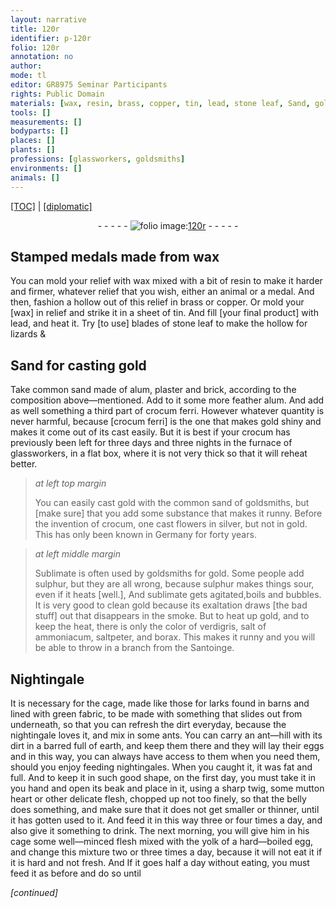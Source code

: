 ```yaml
---
layout: narrative
title: 120r
identifier: p-120r
folio: 120r
annotation: no
author:
mode: tl
editor: GR8975 Seminar Participants
rights: Public Domain
materials: [wax, resin, brass, copper, tin, lead, stone leaf, Sand, gold, common sand, alum, plaster, brick, feather alum, crocum ferri, crocum, silver, Sublimate, sulphur, sublimate, verdigris, salt of ammoniacum, saltpeter, borax]
tools: []
measurements: []
bodyparts: []
places: []
plants: []
professions: [glassworkers, goldsmiths]
environments: []
animals: []
---
```


<p><a href="{{ site.baseurl }}/translation/">[TOC]</a> | <a href="{{ site.baseurl }}/texts/p-120r_tc/" target="_blank">[diplomatic]</a></p><div class="folio" align="center">- - - - - <a href="http://gallica.bnf.fr/ark:/12148/btv1b10500001g/f245.image" target="_blank"><img src="https://cu-mkp.github.io/2017-workshop-edition/assets/photo-icon.png" alt="folio image: " style="display:inline-block; margin-bottom:-3px;"/>120r</a> - - - - - </div>  
  

## Stamped medals made from <span class="m">wax</span>

 
You can mold your relief with <span class="m">wax</span> mixed with a bit of <span class="m">resin</span> to make it harder and firmer, whatever relief that you wish, either an animal or a medal. And then, fashion a hollow out of this relief in <span class="m">brass</span> or <span class="m">copper</span>. Or mold your [<span class="m">wax</span>] in relief and strike it in a sheet of <span class="m">tin</span>. And fill [your final product] with <span class="m">lead</span>, and heat it. Try [to use] blades of <span class="m">stone leaf</span> to make the hollow for lizards &
 
 
  

## <span class="m">Sand</span> for casting <span class="m">gold</span>

 
Take <span class="m">common sand</span> made of <span class="m">alum, plaster</span> and <span class="m">brick</span>, according to the composition above—mentioned. Add to it some more <span class="m">feather alum</span>. And add as well something a third part of <span class="m">crocum ferri</span>. However whatever quantity is never harmful, because [<span class="m">crocum ferri</span>] is the one that makes <span class="m">gold</span> shiny and makes it come out of its cast easily. But it is best if your <span class="m">crocum</span> has previously been left for three days and three nights in the furnace of <span class="pro">glassworkers</span>, in a flat box, where it is not very thick so that it will reheat better.
 
> *at left top margin*
> 
> 
>   You can easily cast <span class="m">gold</span> with the <span class="m">common sand</span> of <span class="pro">goldsmiths</span>, but [make sure] that you add some substance that makes it runny. Before the invention of <span class="m">crocum</span>, one cast flowers in <span class="m">silver</span>, but not in gold. This has only been known in Germany for forty years.
 
> *at left middle margin*
> 
> 
>   <span class="m">Sublimate</span> is often used by <span class="pro">goldsmiths</span> for <span class="m">gold</span>. Some people add <span class="m">sulphur</span>, but they are all wrong, because <span class="m">sulphur</span> makes things sour, even if it heats [well.], And <span class="m">sublimate</span> gets agitated,boils and bubbles. It is very good to clean <span class="m">gold</span> because its exaltation draws [the bad stuff] out that disappears in the smoke. But to heat up <span class="m">gold</span>, and to keep the heat, there is only the color of <span class="m">verdigris</span>, <span class="m">salt of ammoniacum</span>, <span class="m">saltpeter</span>, and <span class="m">borax</span>. This makes it runny and you will be able to throw in a branch from the Santoinge.
 
 
  

## Nightingale

 
It is necessary for the cage, made like those for larks found in barns and lined with green fabric, to be made with something that slides out from underneath, so that you can refresh the dirt everyday, because the nightingale loves it, and mix in some ants. You can carry an ant—hill with its dirt in a barred full of earth, and keep them there and they will lay their eggs and in this way, you can always have access to them when you need them, should you enjoy feeding nightingales. When you caught it, it was fat and full. And to keep it in such good shape, on the first day, you must take it in you hand and open its beak and place in it, using a sharp twig, some mutton heart or other delicate flesh, chopped up not too finely, so that the belly does something, and make sure that it does not get smaller or thinner, until it has gotten used to it. And feed it in this way three or four times a day, and also give it something to drink. The next morning, you will give him in his cage some well—minced flesh mixed with the yolk of a hard—boiled egg, and change this mixture two or three times a day, because it will not eat it if it is hard and not fresh. And If it goes half a day without eating, you must feed it as before and do so until
 
*[continued]*
 
